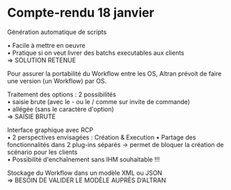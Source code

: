 # Compte-rendu 18 janvier

Génération automatique de scripts  
 
•	Facile à mettre en oeuvre  
•	Pratique si on veut livrer des batchs executables aux clients  
=> SOLUTION RETENUE  

Pour assurer la portabilité du Workflow entre les OS, Altran prévoit de faire une version (un Workflow) par OS.

Traitement des options : 2 possibilités  
•	saisie brute (avec le - ou le / comme sur invite de commande)  
•	allégée (sans le caractère d'option)  
=> SAISIE BRUTE  

Interface graphique avec RCP  
•	2 perspectives envisagées : Création & Execution
•	Partage des fonctionnalités dans 2 plug-ins séparés -> permet de bloquer la création de scénario pour les clients  
•	Possibilité d'enchaînement sans IHM souhaitable !!!  

Stockage du Workflow dans un modèle XML ou JSON  
=> BESOIN DE VALIDER LE MODÈLE AUPRÈS D’ALTRAN

